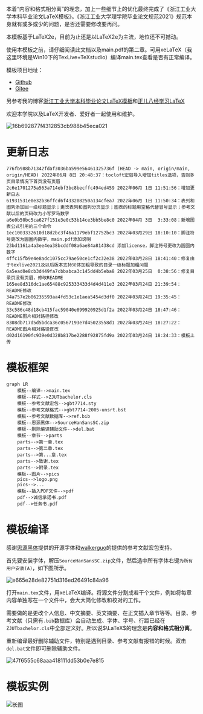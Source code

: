 本着“内容和格式相分离”的理念，加上一些细节上的优化最终完成了《浙江工业大学本科毕业论文LaTeX模板》。《浙江工业大学理学院毕业论文规范2021》规范本身就有或多或少的问题，是否还需要修改要再问。

本模板基于LaTeX2e，目前为止还是以LaTeX2e为主流，地位还不可撼动。

使用本模板之前，请仔细阅读此文档以及main.pdf的第二章。可用xeLaTeX（我这里环境是Win10下的TexLive+TeXstudio）编译main.tex查看是否有正常编译。

模板项目地址：

* [Github](https://github.com/AsukaEva2/ZJUTbachelor)
* [Gitee](https://gitee.com/asukaeva2/zjutbachelor)

另参考我的博客[浙江工业大学本科毕业论文LaTeX模板](https://haoyufang.gitee.io/2022/03/24/%E6%B5%99%E6%B1%9F%E5%B7%A5%E4%B8%9A%E5%A4%A7%E5%AD%A6%E6%9C%AC%E7%A7%91%E6%AF%95%E4%B8%9A%E8%AE%BA%E6%96%87LaTeX%E6%A8%A1%E6%9D%BF/)和[正儿八经学习LaTeX](https://haoyufang.gitee.io/2022/03/01/%E6%AD%A3%E5%84%BF%E5%85%AB%E7%BB%8F%E5%AD%A6%E4%B9%A0LaTex/)

欢迎本学院以及LaTeX开发者、爱好者一起使用和维护。

![16b692877f4312853cb988b45eca021](./README/README-2022-03-24-18-18-06-1.png)

<!--more-->

# 更新日志

```git
776fb988b71342fdaf3036ba599e56461325736f (HEAD -> main, origin/main, origin/HEAD) 2022年06月 8日 20:48:37：tocloft宏包导入增加titles选项，否则多页目录情况下首页没有页眉
2c6e1701275a563a714ebf3bc8becffc494ed459 2022年06月 1日 11:51:56：增加更新日志
61931531e0e32b36ffcd6f433208250a134cfea7 2022年06月 1日 11:50:34：表列和图列添加回一级标题显示；更改表列和图列分页显示；图表的标题用空格代替冒号显示；参考文献以后的页码改为小写罗马数字
a6e0b50bc5ca627f151e3e0c53b14ce3bb5be8c0 2022年04月 3日  3:33:08：新增图表公式引用的三个命令
1ec1003332610d18d2bc3f46a1179ebf12752bc3 2022年03月29日 18:10:10：脚注符号更改为圆圈内数字，main.pdf添加说明
23bd1161a4a3ee4ea38bcddf08a6ae84a81438cd 添加license，脚注符号更改为圆圈内数字
4ffc15fb9e4e8adc1075cc79ae50ce1cf2c32e38 2022年03月28日 18:41:40：修复由于texlive2021及以后版本支持宋体加粗导致的目录一级标题加粗问题
6a5ead0e8cb3d449fa7cbbabca3c145dd4b5eba8 2022年03月25日  0:38:56：修复目录页没有页眉，修改README
165ee8d316dc1ae65488c925333433d4d4d411e3 2022年03月24日 21:39:54：README修改
34a757e2b06235593aa4fd53c1e1aea5454d3df0 2022年03月24日 19:35:45：README修改
33c586c48d18cb415fac59040e899920925d1f2a 2022年03月24日 18:47:46：README图片相对路径修改
8308db717d5d5bdca36c0567193e7d45023558d1 2022年03月24日 18:27:22：README图片相对路径修改
d02d16190fc939e0d328b817be2288f92875fd9a 2022年03月24日 18:24:33：模板上传
```

# 模板框架

```mermaid
graph LR
	模板--编译-->main.tex
	模板--样式-->ZJUTbachelor.cls
	模板--参考文献宏包-->gbt7714.sty
	模板--参考文献格式-->gbt7714-2005-unsrt.bst
	模板--参考文献数据库-->ref.bib
	模板--思源黑体-->SourceHanSansSC.zip
	模板--删除编译辅助文件-->del.bat
	模板--章节-->parts
	parts-->第一章.tex
	parts-->第二章.tex
	parts-->第...章.tex
	parts-->致谢.tex
	parts-->附录.tex
	模板--图片-->pics
	pics-->logo.png
	pics-->...
	模板--插入PDF文件-->pdf
	pdf-->诚信承诺书.pdf
	pdf-->任务书.pdf
```



# 模板编译

感谢[思源黑体](https://github.com/adobe-fonts/source-han-sans/releases)提供的开源字体和[walkerguo](https://gitee.com/walkeraguo/gbt7714-bibtex-style)的提供的参考文献宏包支持。

首先要安装字体，解压`SourceHanSansSC.zip`文件，然后选中所有字体右键`为所有用户安装(A)`，如下图所示。

![e665e28de82751d316ed26491c84a96](./README/README-2022-03-24-18-18-06-2.png)

打开`main.tex`文件，用xeLaTeX编译。将源文件分割成若干个文件，例如将每章内容单独写在一个文件中，会大大简化修改和校对的工作。

需要做的是更改个人信息、中文摘要、英文摘要、在正文插入章节等等。目录、参考文献（只需有`.bib`数据库）会自动生成、字体、字号、行距已经在`ZJUTbachelor.cls`中全部定义好。所以说$\LaTeX$的理念是**内容和格式相分离**。

重新编译最好删除辅助文件，特别是遇到目录、参考文献有报错的时候。双击`del.bat`文件即可删除辅助文件。

![47f6555c68aaa418111dd53b0e7e815](./README/README-2022-03-24-18-18-06-3.png)

# 模板实例

![长图](./README/长图.png)